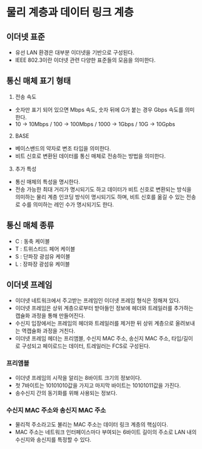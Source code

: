 # 물리 계층과 데이터 링크 계층

## 이더넷 표준

- 유선 LAN 환경은 대부분 이더넷을 기반으로 구성된다.
- IEEE 802.3이란 이더넷 관련 다양한 표준들의 모음을 의미한다.

## 통신 매체 표기 형태

1. 전송 속도

- 숫자만 표기 되어 있으면 Mbps 속도, 숫자 뒤에 G가 붙는 경우 Gbps 속도를 의미한다.
- 10 -> 10Mbps / 100 -> 100Mbps / 1000 -> 1Gbps / 10G -> 10Gpbs

2. BASE

- 베이스밴드의 약자로 변조 타입을 의미한다.
- 비트 신호로 변환된 데이터를 통신 매체로 전송하는 방법을 의미한다.

3. 추가 특성

- 통신 매체의 특성을 명시한다.
- 전송 가능한 최대 거리가 명시되기도 하고 데이터가 비트 신호로 변환되는 방식을 의미하는 물리 계층 인코딩 방식이 명시되기도 하며, 비트 신호를 옮길 수 있는 전송로 수를 의미하는 레인 수가 명시되기도 한다.

## 통신 매체 종류

- C : 동축 케이블
- T : 트위스티드 페어 케이블
- S : 단파장 광섬유 케이블
- L : 장파장 광섬유 케이블

## 이더넷 프레임

- 이더넷 네트워크에서 주고받는 프레임인 이더넷 프레임 형식은 정해져 있다.
- 이더넷 프레임은 상위 계층으로부터 받아들인 정보에 헤더와 트레일러를 추가하는 캡슐화 과정을 통해 만들어진다.
- 수신지 입장에서는 프레임의 헤더와 트레일러를 제거한 뒤 상위 계층으로 올려보내는 역캡슐화 과정을 거친다.
- 이더넷 프레임 헤더는 프리앰블, 수신지 MAC 주소, 송신지 MAC 주소, 타입/길이로 구성되고 페이로드는 데이터, 트레일러는 FCS로 구성된다.

### 프리앰블

- 이더넷 프레임의 시작을 알리는 8바이트 크기의 정보이다.
- 첫 7바이트는 10101010값을 가지고 마지막 바이트는 10101011값을 가진다.
- 송수신지 간의 동기화를 위해 사용되는 정보다.

### 수신지 MAC 주소와 송신지 MAC 주소

- 물리적 주소라고도 불리는 MAC 주소는 데이터 링크 계층의 핵심이다.
- MAC 주소는 네트워크 인터페이스마다 부여되는 6바이트 길이의 주소로 LAN 내의 수신지와 송신지를 특정할 수 있다.
